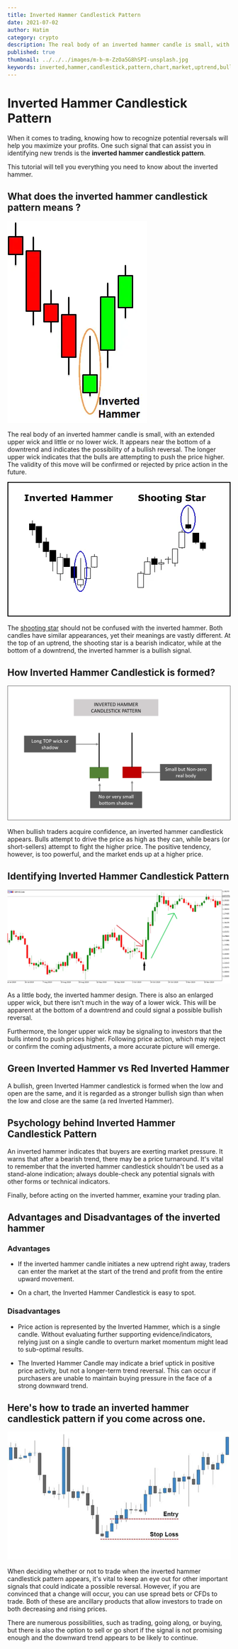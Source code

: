 ```yaml
---
title: Inverted Hammer Candlestick Pattern
date: 2021-07-02
author: Hatim
category: crypto
description: The real body of an inverted hammer candle is small, with an extended upper wick and little or no lower wick. It appears near the bottom of a downtrend and indicates the possibility of a bullish reversal. The validity of this move will be confirmed or rejected by price action in the future.
published: true
thumbnail: ../../../images/m-b-m-ZzOa5G8hSPI-unsplash.jpg
keywords: inverted,hammer,candlestick,pattern,chart,market,uptrend,bullish,meaning,reversal,indicate,forex,crypto,trade,trading,traders,techinal,analysis,means,shooting,star,market,shadow,body,real,lower,upper,low,high,lower,higher
---
```


# Inverted Hammer Candlestick Pattern

When it comes to trading, knowing how to recognize potential reversals will help you maximize your profits. One such signal that can assist you in identifying new trends is the **inverted hammer candlestick pattern**.

This tutorial will tell you everything you need to know about the inverted hammer.

## What does the inverted hammer candlestick pattern means ?

![Inverted Hammer](./inverted-hammer.webp "Image Source hitandruncandlestick")

The real body of an inverted hammer candle is small, with an extended upper wick and little or no lower wick. It appears near the bottom of a downtrend and indicates the possibility of a bullish reversal. The longer upper wick indicates that the bulls are attempting to push the price higher. The validity of this move will be confirmed or rejected by price action in the future.

![Inverted Hammer and Shooting Star](./inverted-shooting-star.webp)

The [shooting star](https://anothertechs.com/crypto/shooting-star/) should not be confused with the inverted hammer.
Both candles have similar appearances, yet their meanings are vastly different. At the top of an uptrend, the shooting star is a bearish indicator, while at the bottom of a downtrend, the inverted hammer is a bullish signal.

## How Inverted Hammer Candlestick is formed?

![Inverted Hammer Candlestick](./inverted-candles.webp "Image Source thetradingresource")

When bullish traders acquire confidence, an inverted hammer candlestick appears. Bulls attempt to drive the price as high as they can, while bears (or short-sellers) attempt to fight the higher price.
The positive tendency, however, is too powerful, and the market ends up at a higher price.

## Identifying Inverted Hammer Candlestick Pattern

![Identifying Inverted Hammer](./identifying-inverted-hammer.webp "Image Source fxdayjob")

As a little body, the inverted hammer design. There is also an enlarged upper wick, but there isn't much in the way of a lower wick. This will be apparent at the bottom of a downtrend and could signal a possible bullish reversal.

Furthermore, the longer upper wick may be signaling to investors that the bulls intend to push prices higher. Following price action, which may reject or confirm the coming adjustments, a more accurate picture will emerge.

## Green Inverted Hammer vs Red Inverted Hammer

A bullish, green Inverted Hammer candlestick is formed when the low and open are the same, and it is regarded as a stronger bullish sign than when the low and close are the same (a red Inverted Hammer).

## Psychology behind Inverted Hammer Candlestick Pattern

An inverted hammer indicates that buyers are exerting market pressure.
It warns that after a bearish trend, there may be a price turnaround.
It's vital to remember that the inverted hammer candlestick shouldn't be used as a stand-alone indication; always double-check any potential signals with other forms or technical indicators.

Finally, before acting on the inverted hammer, examine your trading plan.

## Advantages and Disadvantages of the inverted hammer

### Advantages

- If the inverted hammer candle initiates a new uptrend right away, traders can enter the market at the start of the trend and profit from the entire upward movement.

- On a chart, the Inverted Hammer Candlestick is easy to spot.

### Disadvantages

- Price action is represented by the Inverted Hammer, which is a single candle. Without evaluating further supporting evidence/indicators, relying just on a single candle to overturn market momentum might lead to sub-optimal results.

- The Inverted Hammer Candle may indicate a brief uptick in positive price activity, but not a longer-term trend reversal. This can occur if purchasers are unable to maintain buying pressure in the face of a strong downward trend.

## Here's how to trade an inverted hammer candlestick pattern if you come across one.

![Trading Iverted Hammer](./trading-in-inverted-hammer.webp "Image Source fxdayjob")

When deciding whether or not to trade when the inverted hammer candlestick pattern appears, it's vital to keep an eye out for other important signals that could indicate a possible reversal. However, if you are convinced that a change will occur, you can use spread bets or CFDs to trade. Both of these are ancillary products that allow investors to trade on both decreasing and rising prices.

There are numerous possibilities, such as trading, going along, or buying, but there is also the option to sell or go short if the signal is not promising enough and the downward trend appears to be likely to continue.
